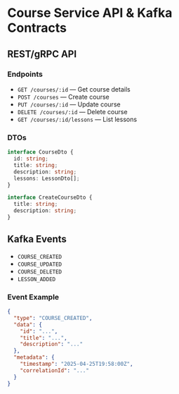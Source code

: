 # Course Service API & Kafka Contracts

## REST/gRPC API

### Endpoints
- `GET /courses/:id` — Get course details
- `POST /courses` — Create course
- `PUT /courses/:id` — Update course
- `DELETE /courses/:id` — Delete course
- `GET /courses/:id/lessons` — List lessons

### DTOs
```typescript
interface CourseDto {
  id: string;
  title: string;
  description: string;
  lessons: LessonDto[];
}

interface CreateCourseDto {
  title: string;
  description: string;
}
```

## Kafka Events
- `COURSE_CREATED`
- `COURSE_UPDATED`
- `COURSE_DELETED`
- `LESSON_ADDED`

### Event Example
```json
{
  "type": "COURSE_CREATED",
  "data": {
    "id": "...",
    "title": "...",
    "description": "..."
  },
  "metadata": {
    "timestamp": "2025-04-25T19:58:00Z",
    "correlationId": "..."
  }
}
```
